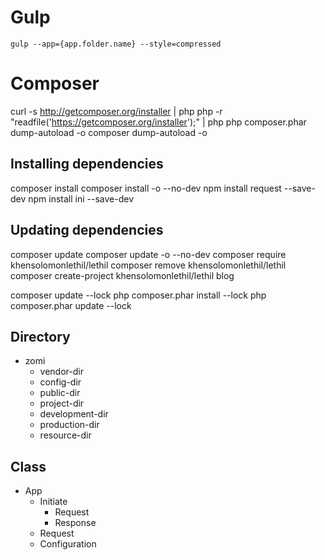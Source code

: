 # Gulp
`gulp --app={app.folder.name} --style=compressed`

# Composer

curl -s http://getcomposer.org/installer | php
php -r "readfile('https://getcomposer.org/installer');" | php
php composer.phar dump-autoload -o
composer dump-autoload -o

Installing dependencies
---
composer install
composer install -o --no-dev
npm install request --save-dev
npm install ini --save-dev

Updating dependencies
---
composer update
composer update -o --no-dev
composer require khensolomonlethil/lethil
composer remove khensolomonlethil/lethil
composer create-project khensolomonlethil/lethil blog

composer update --lock
php composer.phar install --lock
php composer.phar update --lock

Directory
---
- zomi
    - vendor-dir
    - config-dir
    - public-dir
    - project-dir
    - development-dir
    - production-dir
    - resource-dir

Class
---
- App
    - Initiate
        - Request
        - Response
    - Request
    - Configuration
